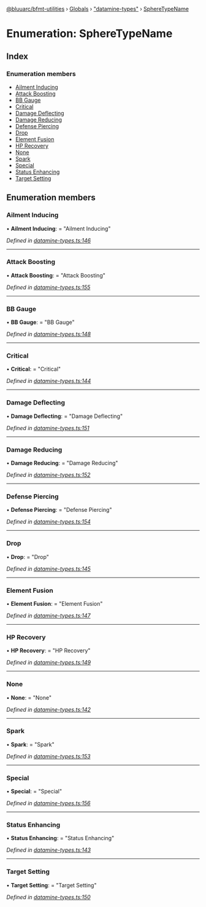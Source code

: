 [@bluuarc/bfmt-utilities](../README.md) › [Globals](../globals.md) › ["datamine-types"](../modules/_datamine_types_.md) › [SphereTypeName](_datamine_types_.spheretypename.md)

# Enumeration: SphereTypeName

## Index

### Enumeration members

* [Ailment Inducing](_datamine_types_.spheretypename.md#ailment-inducing)
* [Attack Boosting](_datamine_types_.spheretypename.md#attack-boosting)
* [BB Gauge](_datamine_types_.spheretypename.md#bb-gauge)
* [Critical](_datamine_types_.spheretypename.md#critical)
* [Damage Deflecting](_datamine_types_.spheretypename.md#damage-deflecting)
* [Damage Reducing](_datamine_types_.spheretypename.md#damage-reducing)
* [Defense Piercing](_datamine_types_.spheretypename.md#defense-piercing)
* [Drop](_datamine_types_.spheretypename.md#drop)
* [Element Fusion](_datamine_types_.spheretypename.md#element-fusion)
* [HP Recovery](_datamine_types_.spheretypename.md#hp-recovery)
* [None](_datamine_types_.spheretypename.md#none)
* [Spark](_datamine_types_.spheretypename.md#spark)
* [Special](_datamine_types_.spheretypename.md#special)
* [Status Enhancing](_datamine_types_.spheretypename.md#status-enhancing)
* [Target Setting](_datamine_types_.spheretypename.md#target-setting)

## Enumeration members

###  Ailment Inducing

• **Ailment Inducing**: = "Ailment Inducing"

*Defined in [datamine-types.ts:146](https://github.com/BluuArc/bfmt-utilities/blob/master/src/datamine-types.ts#L146)*

___

###  Attack Boosting

• **Attack Boosting**: = "Attack Boosting"

*Defined in [datamine-types.ts:155](https://github.com/BluuArc/bfmt-utilities/blob/master/src/datamine-types.ts#L155)*

___

###  BB Gauge

• **BB Gauge**: = "BB Gauge"

*Defined in [datamine-types.ts:148](https://github.com/BluuArc/bfmt-utilities/blob/master/src/datamine-types.ts#L148)*

___

###  Critical

• **Critical**: = "Critical"

*Defined in [datamine-types.ts:144](https://github.com/BluuArc/bfmt-utilities/blob/master/src/datamine-types.ts#L144)*

___

###  Damage Deflecting

• **Damage Deflecting**: = "Damage Deflecting"

*Defined in [datamine-types.ts:151](https://github.com/BluuArc/bfmt-utilities/blob/master/src/datamine-types.ts#L151)*

___

###  Damage Reducing

• **Damage Reducing**: = "Damage Reducing"

*Defined in [datamine-types.ts:152](https://github.com/BluuArc/bfmt-utilities/blob/master/src/datamine-types.ts#L152)*

___

###  Defense Piercing

• **Defense Piercing**: = "Defense Piercing"

*Defined in [datamine-types.ts:154](https://github.com/BluuArc/bfmt-utilities/blob/master/src/datamine-types.ts#L154)*

___

###  Drop

• **Drop**: = "Drop"

*Defined in [datamine-types.ts:145](https://github.com/BluuArc/bfmt-utilities/blob/master/src/datamine-types.ts#L145)*

___

###  Element Fusion

• **Element Fusion**: = "Element Fusion"

*Defined in [datamine-types.ts:147](https://github.com/BluuArc/bfmt-utilities/blob/master/src/datamine-types.ts#L147)*

___

###  HP Recovery

• **HP Recovery**: = "HP Recovery"

*Defined in [datamine-types.ts:149](https://github.com/BluuArc/bfmt-utilities/blob/master/src/datamine-types.ts#L149)*

___

###  None

• **None**: = "None"

*Defined in [datamine-types.ts:142](https://github.com/BluuArc/bfmt-utilities/blob/master/src/datamine-types.ts#L142)*

___

###  Spark

• **Spark**: = "Spark"

*Defined in [datamine-types.ts:153](https://github.com/BluuArc/bfmt-utilities/blob/master/src/datamine-types.ts#L153)*

___

###  Special

• **Special**: = "Special"

*Defined in [datamine-types.ts:156](https://github.com/BluuArc/bfmt-utilities/blob/master/src/datamine-types.ts#L156)*

___

###  Status Enhancing

• **Status Enhancing**: = "Status Enhancing"

*Defined in [datamine-types.ts:143](https://github.com/BluuArc/bfmt-utilities/blob/master/src/datamine-types.ts#L143)*

___

###  Target Setting

• **Target Setting**: = "Target Setting"

*Defined in [datamine-types.ts:150](https://github.com/BluuArc/bfmt-utilities/blob/master/src/datamine-types.ts#L150)*
